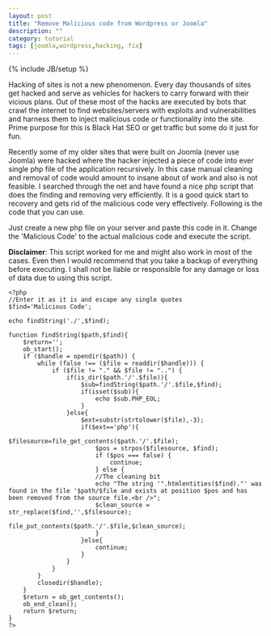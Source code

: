 ```yaml
---
layout: post
title: "Remove Malicious code from Wordpress or Joomla"
description: ""
category: tutorial
tags: [joomla,wordpress,hacking, fix]
---
```

{% include JB/setup %}

Hacking of sites is not a new phenomenon. Every day thousands of sites get hacked and serve as vehicles for hackers to carry forward with their vicious plans. Out of these most of the hacks are executed by bots that crawl the internet to find websites/servers with exploits and vulnerabilities and harness them to inject malicious code or functionality into the site. Prime purpose for this is Black Hat SEO or get traffic but some do it just for fun. 

Recently some of my older sites that were built on Joomla (never use Joomla) were hacked where the hacker injected a piece of code into ever single php file of the application recursively. In this case manual cleaning and removal of code would amount to insane about of work and also is not feasible. I searched through the net and have found a nice php script that does the finding and removing very efficiently. It is a good quick start to recovery and gets rid of the malicious code very effectively. Following is the code that you can use. 

Just create a new php file on your server and paste this code in it. Change the 'Malicious Code' to the actual malicious code and execute the script.

__Disclaimer__: This script worked for me and might also work in most of the cases. Even then I would recommend that you take a backup of everything before executing. I shall not be liable or responsible for any damage or loss of data due to using this script.

	<?php 
	//Enter it as it is and escape any single quotes
	$find='Malicious Code';

	echo findString('./',$find);

	function findString($path,$find){
		$return='';
		ob_start();
		if ($handle = opendir($path)) {
			while (false !== ($file = readdir($handle))) {
				if ($file != "." && $file != "..") {
					if(is_dir($path.'/'.$file)){
						$sub=findString($path.'/'.$file,$find);
						if(isset($sub)){
							echo $sub.PHP_EOL;
						}
					}else{
						$ext=substr(strtolower($file),-3);
						if($ext=='php'){
							$filesource=file_get_contents($path.'/'.$file);
							$pos = strpos($filesource, $find);
							if ($pos === false) {
								continue;
							} else {
							//The cleaning bit
							echo "The string '".htmlentities($find)."' was found in the file '$path/$file and exists at position $pos and has been removed from the source file.<br />";
							$clean_source = str_replace($find,'',$filesource);
							file_put_contents($path.'/'.$file,$clean_source);
							}
						}else{
							continue;
						}
					}
				}
			}
			closedir($handle);
		}
		$return = ob_get_contents();
		ob_end_clean();
		return $return;
	}
	?>
